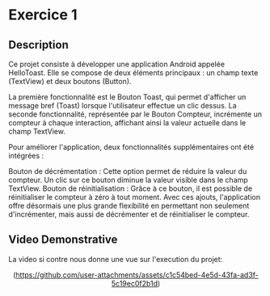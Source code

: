 # Exercice 1 

## Description
Ce projet consiste à développer une application Android appelée HelloToast. Elle se compose de deux éléments principaux : un champ texte (TextView) et deux boutons (Button).

La première fonctionnalité est le Bouton Toast, qui permet d'afficher un message bref (Toast) lorsque l'utilisateur effectue un clic dessus. La seconde fonctionnalité, représentée par le Bouton Compteur, incrémente un compteur à chaque interaction, affichant ainsi la valeur actuelle dans le champ TextView.

Pour améliorer l'application, deux fonctionnalités supplémentaires ont été intégrées :

Bouton de décrémentation : Cette option permet de réduire la valeur du compteur. Un clic sur ce bouton diminue la valeur visible dans le champ TextView.
Bouton de réinitialisation : Grâce à ce bouton, il est possible de réinitialiser le compteur à zéro à tout moment.
Avec ces ajouts, l'application offre désormais une plus grande flexibilité en permettant non seulement d'incrémenter, mais aussi de décrémenter et de réinitialiser le compteur.

## Video Demonstrative

La video si contre nous donne une vue sur l'execution du projet: 

<div align="center">

(https://github.com/user-attachments/assets/c1c54bed-4e5d-43fa-ad3f-5c19ec0f2b1d)

</div>

